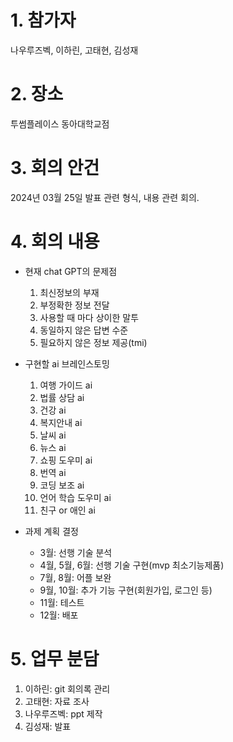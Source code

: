 # 1. 참가자
나우루즈벡, 이하린, 고태현, 김성재

# 2. 장소
투썸플레이스 동아대학교점

# 3. 회의 안건
2024년 03월 25일 발표 관련 형식, 내용 관련 회의.


# 4. 회의 내용
* 현재 chat GPT의 문제점
  1. 최신정보의 부재
  2. 부정확한 정보 전달
  3. 사용할 때 마다 상이한 말투
  4. 동일하지 않은 답변 수준
  5. 필요하지 않은 정보 제공(tmi)
 
* 구현할 ai 브레인스토밍
  1. 여행 가이드 ai
  2. 법률 상담 ai
  3. 건강 ai
  4. 복지안내 ai
  5. 날씨 ai
  6. 뉴스 ai
  7. 쇼핑 도우미 ai
  8. 번역 ai
  9. 코딩 보조 ai
  10. 언어 학습 도우미 ai
  11. 친구 or 애인 ai
 
* 과제 계획 결정
  * 3월: 선행 기술 분석
  * 4월, 5월, 6월: 선행 기술 구현(mvp 최소기능제품)
  * 7월, 8월: 어플 보완
  * 9월, 10월: 추가 기능 구현(회원가입, 로그인 등)
  * 11월: 테스트
  * 12월: 배포

# 5. 업무 분담
1. 이하린: git 회의록 관리
2. 고태현: 자료 조사
3. 나우루즈벡: ppt 제작
4. 김성재: 발표

